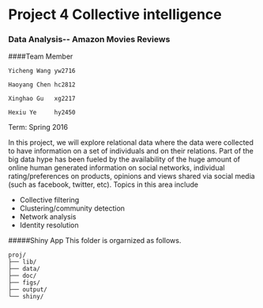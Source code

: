 # Project 4 Collective intelligence
### Data Analysis-- Amazon Movies Reviews
####Team Member 
```
Yicheng Wang yw2716

Haoyang Chen hc2812

Xinghao Gu   xg2217

Hexiu Ye     hy2450
```

Term: Spring 2016

In this project, we will explore relational data where the data were collected to have information on a set of individuals and on their relations. Part of the big data hype has been fueled by the availability of the huge amount of online human generated information on social networks, individual rating/preferences on products, opinions and views shared via social media (such as facebook, twitter, etc). Topics in this area include

- Collective filtering
- Clustering/community detection
- Network analysis
- Identity resolution


#####Shiny App
This folder is orgarnized as follows.

```
proj/
├── lib/
├── data/
├── doc/
├── figs/
├── output/
└── shiny/

```


